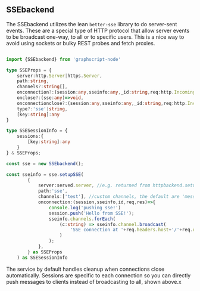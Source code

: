 ## SSEbackend


The SSEbackend utilizes the lean `better-sse` library to do server-sent events. These are a special type of HTTP protocol that allow server events to be broadcast one-way, to all or to specific users. This is a nice way to avoid using sockets or bulky REST probes and fetch proxies. 


```ts

import {SSEbackend} from 'graphscript-node'

type SSEProps = {
    server:http.Server|https.Server,
    path:string,
    channels?:string[],
    onconnection?:(session:any,sseinfo:any,_id:string,req:http.IncomingMessage,res:http.ServerResponse)=>void,
    onclose?:(sse:any)=>void,
    onconnectionclose?:(session:any,sseinfo:any,_id:string,req:http.IncomingMessage,res:http.ServerResponse)=>void,
    type?:'sse'|string,
    [key:string]:any
}

type SSESessionInfo = {
    sessions:{
        [key:string]:any
    }
} & SSEProps;

const sse = new SSEbackend();

const sseinfo = sse.setupSSE(
        {
            server:served.server, //e.g. returned from httpbackend.setupServer
            path:'sse',
            channels:['test'], //custom channels, the default are 'message', 'close', 'error', and 'open' 
            onconnection:(session,sseinfo,id,req,res)=>{
                console.log('pushing sse!')
                session.push('Hello from SSE!');
                sseinfo.channels.forEach(
                    (c:string) => sseinfo.channel.broadcast(
                        'SSE connection at '+req.headers.host+'/'+req.url, c 
                    )
                );
            },
        } as SSEProps
    ) as SSESessionInfo

```

The service by default handles cleanup when connections close automatically. Sessions are specific to each connection so you can directly push messages to clients instead of broadcasting to all, shown above.x
